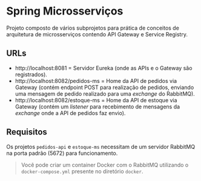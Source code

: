 # Spring Microsserviços

Projeto composto de vários subprojetos para prática de conceitos de arquitetura de microsserviços contendo API Gateway e Service Registry.

## URLs

- http://localhost:8081 = Servidor Eureka (onde as APIs e o Gateway são registrados).
- http://localhost:8082/pedidos-ms = Home da API de pedidos via Gateway (contém endpoint POST para realização de pedidos, enviando uma mensagem de pedido realizado para uma *exchange* do RabbitMQ).
- http://localhost:8082/estoque-ms = Home da API de estoque via Gateway (contém um *listener* para recebimento de mensagens da *exchange* onde a API de pedidos faz envio).

## Requisitos

Os projetos `pedidos-api` e `estoque-ms` necessitam de um servidor RabbitMQ na porta padrão (5672) para funcionamento.

> Você pode criar um container Docker com o RabbitMQ utilizando o `docker-compose.yml` presente no diretório `docker`.
